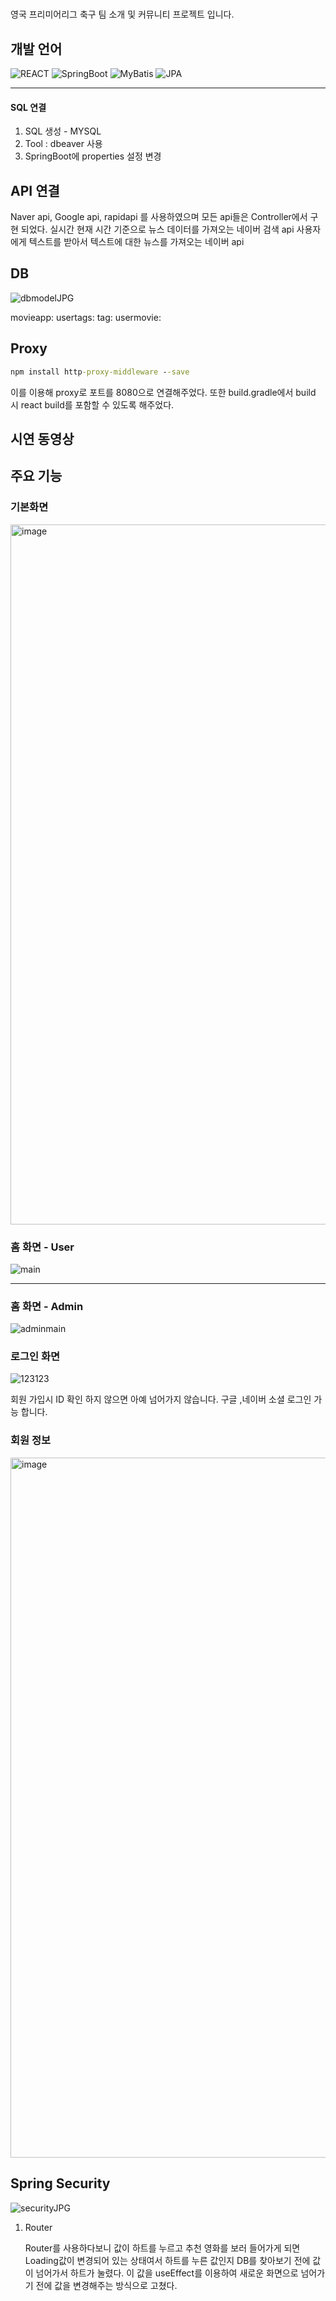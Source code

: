 #

영국 프리미어리그 축구 팀 소개 및 커뮤니티 프로젝트 입니다. 

## 개발 언어
![REACT](https://img.shields.io/badge/React-61DAFB?style=flat&logo=React&logoColor=FFFFFF)
![SpringBoot](https://img.shields.io/badge/SpringBoot-6DB33F?style=flat&logo=SpringBoot)
![MyBatis](https://img.shields.io/badge/MyBatis-000000?style=flat)
![JPA](https://img.shields.io/badge/JPA-000000?style=flat)



<hr>

#### SQL 연결
1. SQL 생성 - MYSQL
2. Tool : dbeaver 사용
3. SpringBoot에 properties 설정 변경


## API 연결
Naver api, Google api, rapidapi 를 사용하였으며 모든 api들은 Controller에서 구현 되었다. 
실시간 현재 시간 기준으로 뉴스 데이터를 가져오는 네이버 검색 api
사용자에게 텍스트를 받아서 텍스트에 대한 뉴스를 가져오는 네이버 api

## DB
![dbmodelJPG](https://github.com/user-attachments/assets/d0b87c17-6413-4e3e-858a-df4051122220)

movieapp: 
usertags: 
tag: 
usermovie: 

## Proxy
```cmd
npm install http-proxy-middleware --save
```
이를 이용해 proxy로 포트를 8080으로 연결해주었다.
또한 build.gradle에서 build 시 react build를 포함할 수 있도록 해주었다.

## 시연 동영상



## 주요 기능


### 기본화면
<img width="1120" alt="image" src="https://github.com/jeongdonggi/MovieWeb/assets/100845304/2a00d7c4-bca9-4afd-b9b0-fdfe7a60999e">



### 홈 화면 - User
![main](https://github.com/user-attachments/assets/e6a5c017-eb19-48e2-bbc9-6a786ad0cc1f)

<hr/>

### 홈 화면 - Admin
![adminmain](https://github.com/user-attachments/assets/3106688f-de13-4ec5-8da7-26ee11e8df1a)

### 로그인 화면

![123123](https://github.com/user-attachments/assets/436d54c0-e219-41ea-8c23-9bfef821933c)

회원 가입시 ID 확인 하지 않으면 아예 넘어가지 않습니다. 
구글 ,네이버 소셜 로그인 가능 합니다.


### 회원 정보
<img width="1120" alt="image" src="https://github.com/jeongdonggi/MovieWeb/assets/100845304/026c4a4c-b799-42c3-902d-953b1ebe64d6">


## Spring Security
![securityJPG](https://github.com/user-attachments/assets/cc37c525-a412-4c72-920d-5e913236ce50)


1. Router
   
   Router를 사용하다보니 값이 하트를 누르고 추천 영화를 보러 들어가게 되면 Loading값이 변경되어 있는 상태여서 하트를 누른 값인지 DB를 찾아보기 전에 값이 넘어가서 하트가 눌렸다. 이 값을 useEffect를 이용하여 새로운 화면으로 넘어가기 전에 값을 변경해주는 방식으로 고쳤다.
